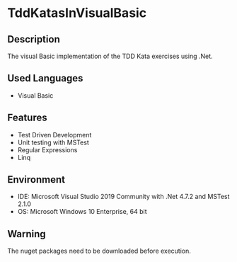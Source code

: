 # TddKatasInVisualBasic


## Description
The visual Basic implementation of the TDD Kata exercises using .Net.


## Used Languages
- Visual Basic


## Features
- Test Driven Development
- Unit testing with MSTest
- Regular Expressions
- Linq


## Environment
- IDE: Microsoft Visual Studio 2019 Community with .Net 4.7.2 and MSTest 2.1.0
- OS: Microsoft Windows 10 Enterprise, 64 bit


## Warning
The nuget packages need to be downloaded before execution.